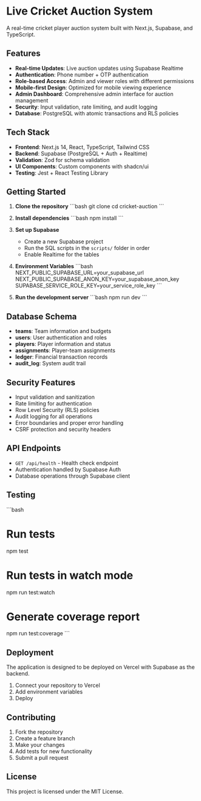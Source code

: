 # Live Cricket Auction System

A real-time cricket player auction system built with Next.js, Supabase, and TypeScript.

## Features

- **Real-time Updates**: Live auction updates using Supabase Realtime
- **Authentication**: Phone number + OTP authentication
- **Role-based Access**: Admin and viewer roles with different permissions
- **Mobile-first Design**: Optimized for mobile viewing experience
- **Admin Dashboard**: Comprehensive admin interface for auction management
- **Security**: Input validation, rate limiting, and audit logging
- **Database**: PostgreSQL with atomic transactions and RLS policies

## Tech Stack

- **Frontend**: Next.js 14, React, TypeScript, Tailwind CSS
- **Backend**: Supabase (PostgreSQL + Auth + Realtime)
- **Validation**: Zod for schema validation
- **UI Components**: Custom components with shadcn/ui
- **Testing**: Jest + React Testing Library

## Getting Started

1. **Clone the repository**
   \`\`\`bash
   git clone <repository-url>
   cd cricket-auction
   \`\`\`

2. **Install dependencies**
   \`\`\`bash
   npm install
   \`\`\`

3. **Set up Supabase**
   - Create a new Supabase project
   - Run the SQL scripts in the `scripts/` folder in order
   - Enable Realtime for the tables

4. **Environment Variables**
   \`\`\`bash
   NEXT_PUBLIC_SUPABASE_URL=your_supabase_url
   NEXT_PUBLIC_SUPABASE_ANON_KEY=your_supabase_anon_key
   SUPABASE_SERVICE_ROLE_KEY=your_service_role_key
   \`\`\`

5. **Run the development server**
   \`\`\`bash
   npm run dev
   \`\`\`

## Database Schema

- **teams**: Team information and budgets
- **users**: User authentication and roles
- **players**: Player information and status
- **assignments**: Player-team assignments
- **ledger**: Financial transaction records
- **audit_log**: System audit trail

## Security Features

- Input validation and sanitization
- Rate limiting for authentication
- Row Level Security (RLS) policies
- Audit logging for all operations
- Error boundaries and proper error handling
- CSRF protection and security headers

## API Endpoints

- `GET /api/health` - Health check endpoint
- Authentication handled by Supabase Auth
- Database operations through Supabase client

## Testing

\`\`\`bash
# Run tests
npm test

# Run tests in watch mode
npm run test:watch

# Generate coverage report
npm run test:coverage
\`\`\`

## Deployment

The application is designed to be deployed on Vercel with Supabase as the backend.

1. Connect your repository to Vercel
2. Add environment variables
3. Deploy

## Contributing

1. Fork the repository
2. Create a feature branch
3. Make your changes
4. Add tests for new functionality
5. Submit a pull request

## License

This project is licensed under the MIT License.
